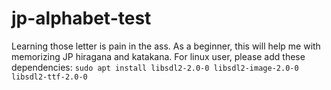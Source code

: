 # jp-alphabet-test
Learning those letter is pain in the ass.
As a beginner, this will help me with memorizing JP hiragana and katakana. 
For linux user, please add these dependencies:
`sudo apt install libsdl2-2.0-0 libsdl2-image-2.0-0 libsdl2-ttf-2.0-0`
